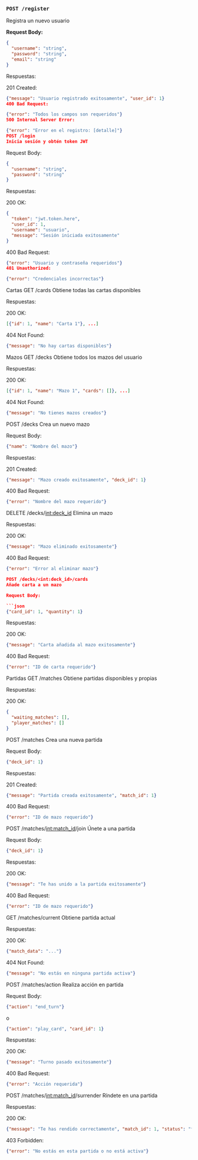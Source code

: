 
### `POST /register`
Registra un nuevo usuario

**Request Body:**
```json
{
  "username": "string",
  "password": "string",
  "email": "string"
}
```
Respuestas:

201 Created:

```json
{"message": "Usuario registrado exitosamente", "user_id": 1}
400 Bad Request:
```
```json
{"error": "Todos los campos son requeridos"}
500 Internal Server Error:
```
```json
{"error": "Error en el registro: [detalle]"}
POST /login
Inicia sesión y obtén token JWT
```
Request Body:

```json
{
  "username": "string",
  "password": "string"
}
```
Respuestas:

200 OK:

```json
{
  "token": "jwt.token.here",
  "user_id": 1,
  "username": "usuario",
  "message": "Sesión iniciada exitosamente"
}
```
400 Bad Request:

```json
{"error": "Usuario y contraseña requeridos"}
401 Unauthorized:
```
```json
{"error": "Credenciales incorrectas"}
```
Cartas
GET /cards 
Obtiene todas las cartas disponibles

Respuestas:

200 OK:

```json
[{"id": 1, "name": "Carta 1"}, ...]
```
404 Not Found:

```json
{"message": "No hay cartas disponibles"}
```
Mazos
GET /decks 
Obtiene todos los mazos del usuario

Respuestas:

200 OK:

```json
[{"id": 1, "name": "Mazo 1", "cards": []}, ...]
```

404 Not Found:

```json
{"message": "No tienes mazos creados"}
```

POST /decks
Crea un nuevo mazo

Request Body:

```json
{"name": "Nombre del mazo"}
```

Respuestas:

201 Created:

```json
{"message": "Mazo creado exitosamente", "deck_id": 1}
```
400 Bad Request:

```json
{"error": "Nombre del mazo requerido"}
```

DELETE /decks/<int:deck_id> 
Elimina un mazo

Respuestas:

200 OK:

```json
{"message": "Mazo eliminado exitosamente"}
```
400 Bad Request:

```json
{"error": "Error al eliminar mazo"}

POST /decks/<int:deck_id>/cards 
Añade carta a un mazo

Request Body:

```json
{"card_id": 1, "quantity": 1}
```
Respuestas:

200 OK:

```json
{"message": "Carta añadida al mazo exitosamente"}
```

400 Bad Request:

```json
{"error": "ID de carta requerido"}
```

Partidas
GET /matches 
Obtiene partidas disponibles y propias

Respuestas:

200 OK:

```json
{
  "waiting_matches": [],
  "player_matches": []
}
```
POST /matches 
Crea una nueva partida

Request Body:

```json
{"deck_id": 1}
```
Respuestas:

201 Created:

```json
{"message": "Partida creada exitosamente", "match_id": 1}
```
400 Bad Request:

```json
{"error": "ID de mazo requerido"}
```
POST /matches/<int:match_id>/join 
Únete a una partida

Request Body:

```json
{"deck_id": 1}
```
Respuestas:

200 OK:

```json
{"message": "Te has unido a la partida exitosamente"}
```
400 Bad Request:

```json
{"error": "ID de mazo requerido"}
```
GET /matches/current
Obtiene partida actual

Respuestas:

200 OK:

```json
{"match_data": "..."}
```

404 Not Found:

```json
{"message": "No estás en ninguna partida activa"}
```
POST /matches/action
Realiza acción en partida

Request Body:

```json
{"action": "end_turn"}
```
o
```json
{"action": "play_card", "card_id": 1}
```
Respuestas:

200 OK:

```json
{"message": "Turno pasado exitosamente"}
```
400 Bad Request:

```json
{"error": "Acción requerida"}
```

POST /matches/<int:match_id>/surrender 
Ríndete en una partida

Respuestas:

200 OK:

```json
{"message": "Te has rendido correctamente", "match_id": 1, "status": "finished"}
```
403 Forbidden:

```json
{"error": "No estás en esta partida o no está activa"}
```
